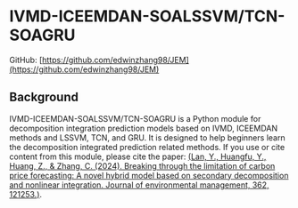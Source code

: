 IVMD-ICEEMDAN-SOALSSVM/TCN-SOAGRU
===
GitHub: [https://github.com/edwinzhang98/JEM](https://github.com/edwinzhang98/JEM)
## Background 
IVMD-ICEEMDAN-SOALSSVM/TCN-SOAGRU is a Python module for decomposition integration prediction models based on IVMD, ICEEMDAN methods and LSSVM, TCN, and GRU. It is designed to help beginners learn the decomposition integrated prediction related methods. If you use or cite content from this module, please cite the paper:  [(Lan, Y., Huangfu, Y., Huang, Z., & Zhang, C. (2024). Breaking through the limitation of carbon price forecasting: A novel hybrid model based on secondary decomposition and nonlinear integration. Journal of environmental management, 362, 121253.)](https://www.sciencedirect.com/science/article/abs/pii/S0301479724012398).
